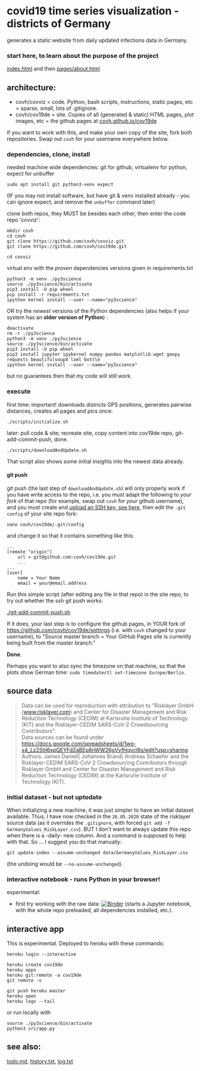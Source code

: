 # covid19 time series visualization - districts of Germany
generates a static website from daily updated infections data in Germany.

### start here, to learn about the purpose of the project

[index.html](https://covh.github.io/cov19de/index.html) and then [pages/about.html](https://covh.github.io/cov19de/pages/about.html)

## architecture:
* covh/covviz = code. Python, bash scripts, instructions, static pages, etc = sparse, small, lots of .gitignore.
* covh/cov19de = site. Copies of all (generated & static) HTML pages, plot images, etc = the github pages at [covh.github.io/cov19de](https://covh.github.io/cov19de)  

If you want to work with this, and make your own copy of the site, fork both repositories. Swap out `covh` for your username everywhere below.

### dependencies, clone, install
needed machine wide dependencies: git for github, virtualenv for python, expect for unbuffer

    sudo apt install git python3-venv expect 

(IF you may not install software, but have git & venv installed already - you can ignore expect, and remove the `unbuffer` command later)

clone both repos, they MUST be besides each other, then enter the code repo 'covviz':
```
mkdir covh
cd covh
git clone https://github.com/covh/covviz.git
git clone https://github.com/covh/cov19de.git

cd covviz
```

virtual env with the *proven* dependencies versions given in requirements.txt
```
python3 -m venv ./py3science
source ./py3science/bin/activate
pip3 install -U pip wheel
pip install -r requirements.txt
ipython kernel install --user --name="py3science"
```

OR try the *newest* versions of the Python dependencies (also helps if your system has an **older version of Python**) :
```
deactivate
rm -r ./py3science
python3 -m venv ./py3science
source ./py3science/bin/activate
pip3 install -U pip wheel
pip3 install jupyter ipykernel numpy pandas matplotlib wget geopy requests beautifulsoup4 lxml bottle
ipython kernel install --user --name="py3science"
```
but no guarantees then that my code will still work.

### execute
first time: important! downloads districts GPS positions, generates pairwise distances, creates all pages and pics once:

    ./scripts/initialize.sh

later: pull code & site; recreate site, copy content into cov19de repo, git-add-commit-push, done. 

    ./scripts/downloadAndUpdate.sh
    
That script also shows some initial insights into the newest data already.

#### git push
git push (the last step of `downloadAndUpdate.sh`) will only properly work if you have write access to the repo, i.e. you must adapt the following to *your fork* of that repo (for example, swap out `covh` for *your* github username), and you must create and [upload an SSH key, see here](https://github.com/settings/keys), then edit the `.git config` of your site repo fork: 

    nano covh/cov19de/.git/config

and change it so that it contains something like this:

```
...
[remote "origin"]
	url = git@github.com:covh/cov19de.git
	...
...
[user]
    name = Your Name
    email = your@email.address
```

Run this simple script (after editing any file in that repo) in the site repo, to try out whether the ssh git push works:

[./git-add-commit-push.sh](https://github.com/covh/cov19de/blob/master/git-add-commit-push.sh)

If it does, your last step is to configure the github pages, in YOUR fork of https://github.com/covh/cov19de/settings (i.e. with `covh` changed to your username), to "Source master branch = Your GitHub Pages site is currently being built from the master branch."

**Done**.

Perhaps you want to also sync the timezone on that machine, so that the plots show German time: `sudo timedatectl set-timezone Europe/Berlin`.


## source data

> Data can be used for reproduction with attribution to "Risklayer GmbH (www.risklayer.com) and Center for Disaster Management and Risk Reduction Technology (CEDIM) at Karlsruhe Institute of Technology (KIT) and the Risklayer-CEDIM SARS-CoV-2 Crowdsourcing Contributors".  
> Data sources can be found under https://docs.google.com/spreadsheets/d/1wg-s4_Lz2Stil6spQEYFdZaBEp8nWW26gVyfHqvcl8s/edit?usp=sharing  
> Authors: James Daniell| Johannes Brand| Andreas Schaefer and the Risklayer-CEDIM SARS-CoV-2 Crowdsourcing Contributors through Risklayer GmbH and Center for Disaster Management and Risk Reduction Technology (CEDIM) at the Karlsruhe Institute of Technology (KIT). 

### initial dataset - but not uptodate
When initializing a new machine, it was just simpler to have an initial dataset available. Thus, I have now checked in the `26.05.2020` state of the risklayer source data (as it overrides the `.gitignore`, with forced `git add -f GermanyValues_RiskLayer.csv`). BUT I don't want to always update this repo when there is a -daily- new column. And a command is supposed to help with that. So ... I suggest you do that manually:

    git update-index --assume-unchanged data/GermanyValues_RiskLayer.csv

(the undoing would be `--no-assume-unchanged`).


### interactive notebook - runs Python in your browser!

experimental: 

* first try working with the raw data: [![Binder](https://mybinder.org/badge_logo.svg)](https://mybinder.org/v2/gh/covh/covviz/master?filepath=notebooks%2Frisklayer-pandas.ipynb) (starts a Jupyter notebook, with the whole repo preloaded, all dependencies installed, etc.).

## interactive app
This is experimental. Deployed to heroku with these commands:

```
heroku login --interactive

heroku create cov19de
heroku apps
heroku git:remote -a cov19de
git remote -v

git push heroku master
heroku open
heroku logs --tail
```

or run locally with

```
source ./py3science/bin/activate
python3 src/app.py
```

## see also:

[todo.md](todo.md), [history.txt](history.txt), [log.txt](log.txt)

